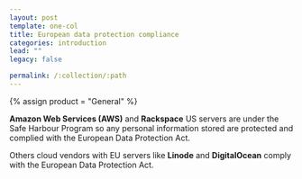 ```yaml
---
layout: post
template: one-col
title: European data protection compliance
categories: introduction
lead: ""
legacy: false

permalink: /:collection/:path
---
```

{% assign product = "General" %}

**Amazon Web Services (AWS)** and **Rackspace** US servers are under the Safe Harbour Program so any personal information stored are protected and complied with the European Data Protection Act.

Others cloud vendors with EU servers like **Linode** and **DigitalOcean** comply with the European Data Protection Act.
